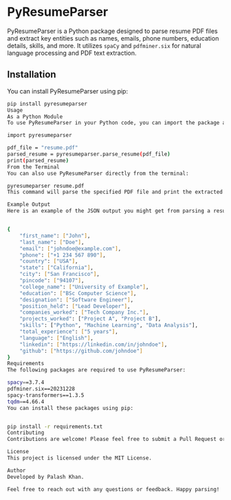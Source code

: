 # PyResumeParser

PyResumeParser is a Python package designed to parse resume PDF files and extract key entities such as names, emails, phone numbers, education details, skills, and more. It utilizes `spaCy` and `pdfminer.six` for natural language processing and PDF text extraction.

## Installation

You can install PyResumeParser using pip:

```bash
pip install pyresumeparser
Usage
As a Python Module
To use PyResumeParser in your Python code, you can import the package and call the parse_resume function:

import pyresumeparser

pdf_file = "resume.pdf"
parsed_resume = pyresumeparser.parse_resume(pdf_file)
print(parsed_resume)
From the Terminal
You can also use PyResumeParser directly from the terminal:

pyresumeparser resume.pdf
This command will parse the specified PDF file and print the extracted entities in JSON format.

Example Output
Here is an example of the JSON output you might get from parsing a resume:


{
    "first_name": ["John"],
    "last_name": ["Doe"],
    "email": ["johndoe@example.com"],
    "phone": ["+1 234 567 890"],
    "country": ["USA"],
    "state": ["California"],
    "city": ["San Francisco"],
    "pincode": ["94107"],
    "college_name": ["University of Example"],
    "education": ["BSc Computer Science"],
    "designation": ["Software Engineer"],
    "position_held": ["Lead Developer"],
    "companies_worked": ["Tech Company Inc."],
    "projects_worked": ["Project A", "Project B"],
    "skills": ["Python", "Machine Learning", "Data Analysis"],
    "total_experience": ["5 years"],
    "language": ["English"],
    "linkedin": ["https://linkedin.com/in/johndoe"],
    "github": ["https://github.com/johndoe"]
}
Requirements
The following packages are required to use PyResumeParser:

spacy==3.7.4
pdfminer.six==20231228
spacy-transformers==1.3.5
tqdm==4.66.4
You can install these packages using pip:


pip install -r requirements.txt
Contributing
Contributions are welcome! Please feel free to submit a Pull Request or open an issue on GitHub.

License
This project is licensed under the MIT License.

Author
Developed by Palash Khan.

Feel free to reach out with any questions or feedback. Happy parsing!

